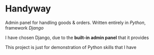 <h1>Handyway</h1>
<p>Admin panel for handling goods & orders. Written entirely in <i>Python</i>, framework <i>Django</i></p>
<p>I have chosen Django, due to the <b>built-in admin panel</b> that it provides</p>
<p>This project is just for demonstration of Python skills that I have</p>
